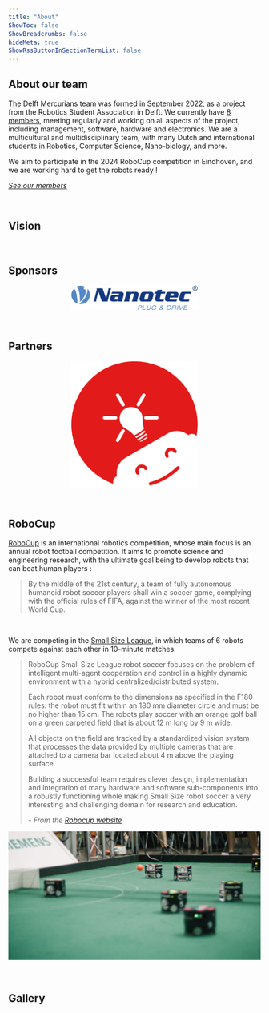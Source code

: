 ```yaml
---
title: "About"
ShowToc: false
ShowBreadcrumbs: false
hideMeta: true
ShowRssButtonInSectionTermList: false
---
```


## About our team

The Delft Mercurians team was formed in September 2022, as a project from the Robotics Student Association in Delft. 
We currently have [8 members](/members), meeting regularly and working on all aspects of the project, including 
management, software, hardware and electronics. We are a multicultural and multidisciplinary team, with many 
Dutch and international students in Robotics, Computer Science, Nano-biology, and more.

We aim to participate in the 2024 RoboCup competition in Eindhoven, and we are working hard to get the robots ready !

[*See our members*](/members/)

<br>

## Vision



<br>

## Sponsors

[<img src="/images/nanotec_logo.svg" alt="Nanotec" class="sponsor-image" />](https://en.nanotec.com)

<br>

## Partners

[<img src="/images/rsa_logo.svg" alt="Robotics Student Association" class="sponsor-image" />](https://rsadelft.nl)

<br>

## RoboCup

[RoboCup](https://robocup.org) is an international robotics competition, whose main focus is an annual robot football 
competition. It aims to promote science and engineering research, with the ultimate goal being to develop robots that 
can beat human players :

> By the middle of the 21st century, a team of fully autonomous humanoid 
> robot soccer players shall win a soccer game, complying with the 
> official rules of FIFA, against the winner of the most recent World Cup.

<br>

We are competing in the [Small Size League](https://ssl.robocup.org/), in which teams of 6 robots compete against each
other in 10-minute matches.

> RoboCup Small Size League robot soccer focuses on the problem of intelligent multi-agent cooperation and control in a 
> highly dynamic environment with a hybrid centralized/distributed system. 
> 
> Each robot must conform to the dimensions as specified in the F180 rules: the robot must fit within an 180 mm 
> diameter circle and must be no higher than 15 cm. The robots play soccer with an orange golf ball on a green 
> carpeted field that is about 12 m long by 9 m wide. 
> 
> All objects on the field are tracked by a standardized vision system that processes the data provided by 
> multiple cameras that are attached to a camera bar located about 4 m above the playing surface.
> 
> Building a successful team requires clever design, implementation and integration of many hardware and software 
> sub-components into a robustly functioning whole making Small Size robot soccer a very interesting and challenging
> domain for research and education.
> 
> \- *From the [Robocup website](https://ssl.robocup.org/about/)*

![Photo of a Robocup SSL match](/images/robocup_match.jpg)

<br>

## Gallery

<style>
.sponsor-image {
  display: block; 
  margin-left: auto !important; 
  margin-right: auto !important;
  width: 50%;
}
</style>

